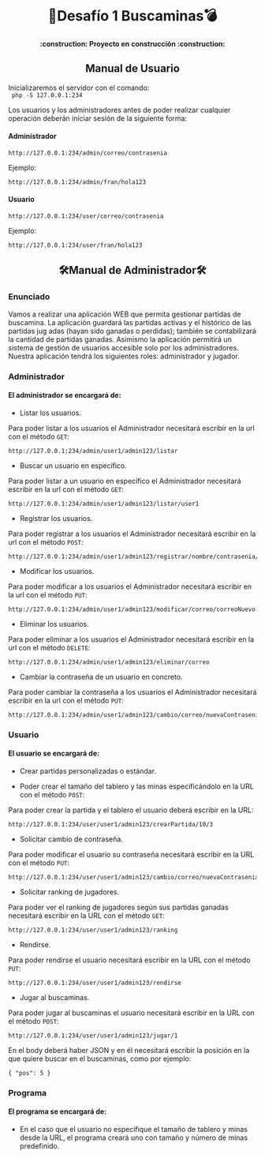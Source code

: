 <h1 align="center">🚩Desafío 1 Buscaminas💣</h1>

<h4 align="center">
:construction: Proyecto en construcción :construction:
</h4>

<h2 align="center">Manual de Usuario</h2>

Inicializaremos el servidor con el comando:<br>
` php -S 127.0.0.1:234`

Los usuarios y los administradores antes de poder realizar cualquier operación deberán iniciar sesión de la siguiente forma:

<h4>Administrador</h4>

```
http://127.0.0.1:234/admin/correo/contrasenia
```

Ejemplo:

```
http://127.0.0.1:234/admin/fran/hola123
```

<h4>Usuario</h4>

```
http://127.0.0.1:234/user/correo/contrasenia
```

Ejemplo:

```
http://127.0.0.1:234/user/fran/hola123
```

<h2 align="center">🛠Manual de Administrador🛠</h2>
<h3>Enunciado</h3>
<p>Vamos a realizar una aplicación WEB que permita gestionar partidas de buscamina. La
aplicación guardará las partidas activas y el histórico de las partidas jug adas (hayan
sido ganadas o perdidas); también se contabilizará la cantidad de partidas ganadas.
Asimismo la aplicación permitirá un sistema de gestión de usuarios accesible solo por
los administradores.
Nuestra aplicación tendrá los siguientes roles: administrador y jugador.</p>

<h3>Administrador</h3>
<h4>El administrador se encargará de:</h4>

+ Listar los usuarios.

Para poder listar a los usuarios el Administrador necesitará escribir en la url con el método ``GET``:
``` 
http://127.0.0.1:234/admin/user1/admin123/listar
```
+ Buscar un usuario en específico.

Para poder listar a un usuario en específico el Administrador necesitará escribir en la url con el método ``GET``: 
```
http://127.0.0.1:234/admin/user1/admin123/listar/user1
```
+ Registrar los usuarios.

Para poder registrar a los usuarios el Administrador necesitará escribir en la url con el método ``POST``: 
```
http://127.0.0.1:234/admin/user1/admin123/registrar/nombre/contrasenia/correo/admin
```
+ Modificar los usuarios.

Para poder modificar a los usuarios el Administrador necesitará escribir en la url con el método ``PUT``:
```
http://127.0.0.1:234/admin/user1/admin123/modificar/correo/correoNuevo
```
+ Eliminar los usuarios.

Para poder eliminar a los usuarios el Administrador necesitará escribir en la url con el método ``DELETE``:

```
http://127.0.0.1:234/admin/user1/admin123/eliminar/correo
```
+ Cambiar la contraseña de un usuario en concreto.

Para poder cambiar la contraseña a los usuarios el Administrador necesitará escribir en la url con el método ``PUT``:

```
http://127.0.0.1:234/admin/user1/admin123/cambio/correo/nuevaContrasenia
```

<h3>Usuario</h3>
<h4>El usuario se encargará de:</h4>

+ Crear partidas personalizadas o estándar.

+ Poder crear el tamaño del tablero y las minas especificándolo en la URL con el método ``POST``:

Para poder crear la partida y el tablero el usuario deberá escribir en la URL:
```
http://127.0.0.1:234/user/user1/admin123/crearPartida/10/3
```

+ Solicitar cambio de contraseña.

Para poder modificar el usuario su contraseña necesitará escribir en la URL con el método ``PUT``:

```
http://127.0.0.1:234/user/user1/admin123/cambio/correo/nuevaContrasenia
```

+ Solicitar ranking de jugadores.

Para poder ver el ranking de jugadores según sus partidas ganadas necesitará escribir en la URL con el método ``GET``:

```
http://127.0.0.1:234/user/user1/admin123/ranking
```

+ Rendirse.

Para poder rendirse el usuario necesitará escribir en la URL con el método ``PUT``:

```
http://127.0.0.1:234/user/user1/admin123/rendirse
```

+ Jugar al buscaminas.

Para poder jugar al buscaminas el usuario necesitará escribir en la URL con el método ``POST``:

```
http://127.0.0.1:234/user/user1/admin123/jugar/1
```

En el body deberá haber JSON y en él necesitará escribir la posición en la que quiere buscar en el buscaminas, como por ejemplo:

``
{
  "pos": 5
}
``

<h3>Programa</h3>
<h4>El programa se encargará de:</h4>

+ En el caso que el usuario no especifique el tamaño de tablero y minas desde la URL, el programa creará uno con tamaño y número de minas predefinido.

